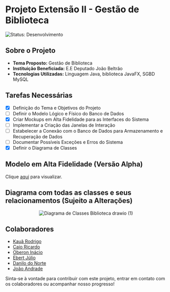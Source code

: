 # Projeto Extensão II - Gestão de Biblioteca

![Status: Desenvolvimento](https://img.shields.io/badge/Status-Desenvolvimento-%23FF5733)

## Sobre o Projeto
- **Tema Proposto:** Gestão de Biblioteca
- **Instituição Beneficiada:** E.E Deputado João Beltrão
- **Tecnologias Utilizadas:** Linguagem Java, biblioteca JavaFX, SGBD MySQL

## Tarefas Necessárias
- [x] Definição do Tema e Objetivos do Projeto
- [ ] Definir o Modelo Lógico e Físico do Banco de Dados
- [x] Criar Mockups em Alta Fidelidade para as Interfaces do Sistema
- [ ] Implementar a Criação das Janelas de Interação
- [ ] Estabelecer a Conexão com o Banco de Dados para Armazenamento e Recuperação de Dados
- [ ] Documentar Possíveis Exceções e Erros do Sistema
- [x] Definir o Diagrama de Classes

## Modelo em Alta Fidelidade (Versão Alpha)
Clique [aqui](https://www.figma.com/file/VZmLyLF23W82sxLeKWsy9s/E.E-Deputado-Jo%C3%A3o-Beltr%C3%A3o?type=design&node-id=29%3A16&mode=design&t=IsF71LR0hs3lnbxj-1) para visualizar.

## Diagrama com todas as classes e seus relacionamentos (Sujeito a Alterações)

<div align="center">
  
![Diagrama de Classes Biblioteca drawio (1)](https://github.com/KrodrigoDev/Projeto_Extensao_II/assets/126525471/3a415247-570d-46d4-bb91-a171d5346d98)

</div>

## Colaboradores
- [Kauã Rodrigo](https://github.com/KrodrigoDev)
- [Caio Ricardo](https://github.com/caioricardu)
- [Oberon Inácio](https://github.com/oberon4589)
- [Ebert Júlio](https://github.com/EuEbertEu)
- [Danilo do Norte](httpsgithub.com/NorteGaming61)
- [João Andrade](https://github.com/joaoandrade07)

Sinta-se à vontade para contribuir com este projeto, entrar em contato com os colaboradores ou acompanhar nosso progresso!
